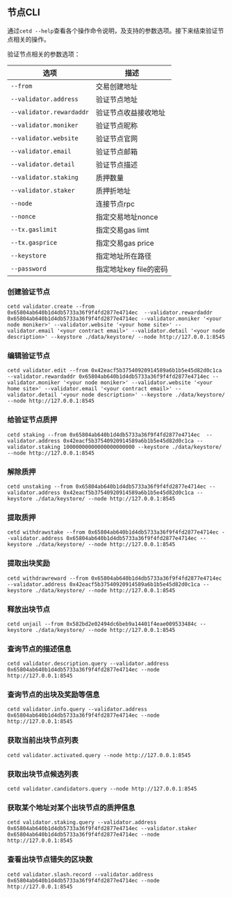 ## 节点CLI
通过`cetd --help`查看各个操作命令说明，及支持的参数选项。接下来结束验证节点相关的操作。

验证节点相关的参数选项：

| 选项 | 描述 |
| --- | ----------- |
|`--from`| 交易创建地址 |
|`--validator.address`| 验证节点地址|
|`--validator.rewardaddr` | 验证节点收益接收地址|
|`--validator.moniker` | 验证节点昵称|
|`--validator.website` | 验证节点官网|
|`--validator.email` | 验证节点邮箱|
|`--validator.detail` | 验证节点描述|
|`--validator.staking` | 质押数量|
|`--validator.staker` | 质押折地址|
|`--node`| 连接节点rpc|
|`--nonce`| 指定交易地址nonce|
|`--tx.gaslimit` | 指定交易gas limt|
|`--tx.gasprice` | 指定交易gas price|
|`--keystore` | 指定地址所在路径|
|`--password` | 指定地址key file的密码| 

### 创建验证节点

`cetd validator.create --from 0x65804ab640b1d4db5733a36f9f4fd2877e4714ec  --validator.rewardaddr 0x65804ab640b1d4db5733a36f9f4fd2877e4714ec --validator.moniker '<your node moniker>' --validator.website '<your home site>' --validator.email '<your contract email>' --validator.detail '<your node description>' --keystore ./data/keystore/ --node http://127.0.0.1:8545`

### 编辑验证节点

`cetd validator.edit --from 0x42eacf5b37540920914589a6b1b5e45d82d0c1ca --validator.rewardaddr 0x65804ab640b1d4db5733a36f9f4fd2877e4714ec --validator.moniker '<your node moniker>' --validator.website '<your home site>' --validator.email '<your contract email>' --validator.detail '<your node description>' --keystore ./data/keystore/  --node http://127.0.0.1:8545`

### 给验证节点质押

`cetd staking --from 0x65804ab640b1d4db5733a36f9f4fd2877e4714ec  --validator.address 0x42eacf5b37540920914589a6b1b5e45d82d0c1ca --validator.staking 10000000000000000000000 --keystore ./data/keystore/ --node http://127.0.0.1:8545`

### 解除质押

`cetd unstaking --from 0x65804ab640b1d4db5733a36f9f4fd2877e4714ec --validator.address 0x42eacf5b37540920914589a6b1b5e45d82d0c1ca --keystore ./data/keystore/ --node http://127.0.0.1:8545`

### 提取质押

`cetd withdrawstake --from 0x65804ab640b1d4db5733a36f9f4fd2877e4714ec --validator.address 0x65804ab640b1d4db5733a36f9f4fd2877e4714ec --keystore ./data/keystore/ --node http://127.0.0.1:8545`

### 提取出块奖励

`cetd withdrawreward --from 0x65804ab640b1d4db5733a36f9f4fd2877e4714ec --validator.address 0x42eacf5b37540920914589a6b1b5e45d82d0c1ca --keystore ./data/keystore/ --node http://127.0.0.1:8545`

### 释放出块节点

`cetd unjail --from 0x582bd2e02494dc6beb9a14401f4eae009533484c --keystore ./data/keystore/ --node http://127.0.0.1:8545`

### 查询节点的描述信息

`cetd validator.description.query --validator.address 0x65804ab640b1d4db5733a36f9f4fd2877e4714ec --node http://127.0.0.1:8545`

### 查询节点的出块及奖励等信息

`cetd validator.info.query --validator.address 0x65804ab640b1d4db5733a36f9f4fd2877e4714ec --node http://127.0.0.1:8545`

### 获取当前出块节点列表

`cetd validator.activated.query --node http://127.0.0.1:8545`

### 获取出块节点候选列表

`cetd validator.candidators.query --node http://127.0.0.1:8545`

### 获取某个地址对某个出块节点的质押信息

`cetd validator.staking.query --validator.address 0x65804ab640b1d4db5733a36f9f4fd2877e4714ec --validator.staker 0x65804ab640b1d4db5733a36f9f4fd2877e4714ec --node http://127.0.0.1:8545`

### 查看出块节点错失的区块数

`cetd validator.slash.record --validator.address 0x65804ab640b1d4db5733a36f9f4fd2877e4714ec --node http://127.0.0.1:8545`
